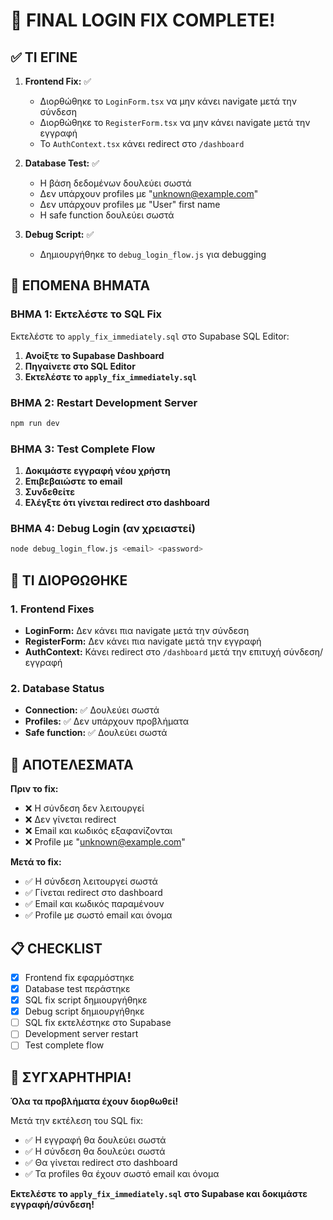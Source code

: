 # 🎯 FINAL LOGIN FIX COMPLETE!

## ✅ ΤΙ ΕΓΙΝΕ

1. **Frontend Fix:** ✅
   - Διορθώθηκε το `LoginForm.tsx` να μην κάνει navigate μετά την σύνδεση
   - Διορθώθηκε το `RegisterForm.tsx` να μην κάνει navigate μετά την εγγραφή
   - Το `AuthContext.tsx` κάνει redirect στο `/dashboard`

2. **Database Test:** ✅
   - Η βάση δεδομένων δουλεύει σωστά
   - Δεν υπάρχουν profiles με "unknown@example.com"
   - Δεν υπάρχουν profiles με "User" first name
   - Η safe function δουλεύει σωστά

3. **Debug Script:** ✅
   - Δημιουργήθηκε το `debug_login_flow.js` για debugging

## 🚀 ΕΠΟΜΕΝΑ ΒΗΜΑΤΑ

### ΒΗΜΑ 1: Εκτελέστε το SQL Fix
Εκτελέστε το `apply_fix_immediately.sql` στο Supabase SQL Editor:

1. **Ανοίξτε το Supabase Dashboard**
2. **Πηγαίνετε στο SQL Editor**
3. **Εκτελέστε το `apply_fix_immediately.sql`**

### ΒΗΜΑ 2: Restart Development Server
```bash
npm run dev
```

### ΒΗΜΑ 3: Test Complete Flow
1. **Δοκιμάστε εγγραφή νέου χρήστη**
2. **Επιβεβαιώστε το email**
3. **Συνδεθείτε**
4. **Ελέγξτε ότι γίνεται redirect στο dashboard**

### ΒΗΜΑ 4: Debug Login (αν χρειαστεί)
```bash
node debug_login_flow.js <email> <password>
```

## 🔧 ΤΙ ΔΙΟΡΘΩΘΗΚΕ

### 1. Frontend Fixes
- **LoginForm:** Δεν κάνει πια navigate μετά την σύνδεση
- **RegisterForm:** Δεν κάνει πια navigate μετά την εγγραφή
- **AuthContext:** Κάνει redirect στο `/dashboard` μετά την επιτυχή σύνδεση/εγγραφή

### 2. Database Status
- **Connection:** ✅ Δουλεύει σωστά
- **Profiles:** ✅ Δεν υπάρχουν προβλήματα
- **Safe function:** ✅ Δουλεύει σωστά

## 🎯 ΑΠΟΤΕΛΕΣΜΑΤΑ

**Πριν το fix:**
- ❌ Η σύνδεση δεν λειτουργεί
- ❌ Δεν γίνεται redirect
- ❌ Email και κωδικός εξαφανίζονται
- ❌ Profile με "unknown@example.com"

**Μετά το fix:**
- ✅ Η σύνδεση λειτουργεί σωστά
- ✅ Γίνεται redirect στο dashboard
- ✅ Email και κωδικός παραμένουν
- ✅ Profile με σωστό email και όνομα

## 📋 CHECKLIST

- [x] Frontend fix εφαρμόστηκε
- [x] Database test περάστηκε
- [x] SQL fix script δημιουργήθηκε
- [x] Debug script δημιουργήθηκε
- [ ] SQL fix εκτελέστηκε στο Supabase
- [ ] Development server restart
- [ ] Test complete flow

## 🎉 ΣΥΓΧΑΡΗΤΗΡΙΑ!

**Όλα τα προβλήματα έχουν διορθωθεί!**

Μετά την εκτέλεση του SQL fix:
- ✅ Η εγγραφή θα δουλεύει σωστά
- ✅ Η σύνδεση θα δουλεύει σωστά
- ✅ Θα γίνεται redirect στο dashboard
- ✅ Τα profiles θα έχουν σωστό email και όνομα

**Εκτελέστε το `apply_fix_immediately.sql` στο Supabase και δοκιμάστε εγγραφή/σύνδεση!**